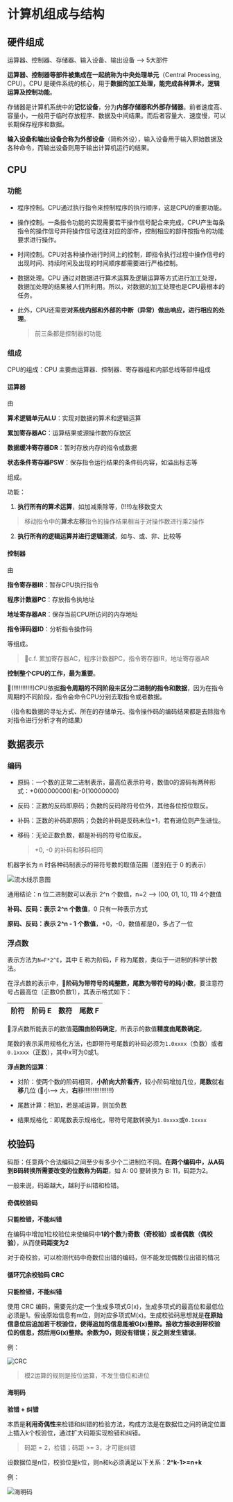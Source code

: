 # 计算机组成与结构

## 硬件组成

运算器、控制器、存储器、输入设备、输出设备 --> 5大部件

**运算器、控制器等部件被集成在一起统称为中央处理单元**（Central Processing, CPU）。CPU 是硬件系统的核心，用于**数据的加工处理，能完成各种算术，逻辑运算及控制功能**。

存储器是计算机系统中的**记忆设备**，分为**内部存储器和外部存储器**。前者速度高、容量小，一般用于临时存放程序、数据及中间结果。而后者容量大、速度慢，可以长期保存程序和数据。

**输入设备和输出设备合称为外部设备**（简称外设），输入设备用于输入原始数据及各种命令，而输出设备则用于输出计算机运行的结果。

## CPU

### 功能

- 程序控制。CPU通过执行指令来控制程序的执行顺序，这是CPU的重要功能。

- 操作控制。一条指令功能的实现需要若干操作信号配合来完成，CPU产生每条指令的操作信号并将操作信号送往对应的部件，控制相应的部件按指令的功能要求进行操作。

- 时间控制。CPU对各种操作进行时间上的控制，即指令执行过程中操作信号的出现时间、持续时间及出现的时间顺序都需要进行严格控制。

- 数据处理。CPU 通过对数据进行算术运算及逻辑运算等方式进行加工处理，数据加处理的结果被人们所利用。所以，对数据的加工处理也是CPU最根本的任务。

- 此外，CPU还需要**对系统内部和外部的中断（异常）做出响应，进行相应的处理**。

  > 前三条都是控制器的功能

### 组成

CPU的组成：CPU 主要由运算器、控制器、寄存器组和内部总线等部件组成

#### 运算器

由

**算术逻辑单元ALU**：实现对数据的算术和逻辑运算

**累加寄存器AC**：运算结果或源操作数的存放区

**数据缓冲寄存器DR**：暂时存放内存的指令或数据

**状态条件寄存器PSW**：保存指令运行结果的条件码内容，如溢出标志等

组成。

功能：

1. **执行所有的算术运算**，如加减乘除等，(!!!!)左移数变大
> 移动指令中的**算术左移**指令的操作结果相当于对操作数进行乘2操作
2. **执行所有的逻辑运算并进行逻辑测试**，如与、或、非、比较等

#### 控制器

由

**指令寄存器IR**：暂存CPU执行指令

**程序计数器PC**：存放指令执地址

**地址寄存器AR**：保存当前CPU所访问的内存地址

**指令译码器ID**：分析指令操作码

等组成。

> 🔺c.f. 累加寄存器AC，程序计数器PC，指令寄存器IR，地址寄存器AR

**控制整个CPU的工作，最为重要**。

🔺(!!!!!!!!!!!)CPU依据**指令周期的不同阶段**来**区分二进制的指令和数据**，因为在指令周期的不同阶段，指令会命令CPU分别去取指令或者数据。

（指令和数据的寻址方式、所在的存储单元、指令操作码的编码结果都是去除指令对指令进行分析才有的结果）

## 数据表示

### 编码

- 原码：一个数的正常二进制表示，最高位表示符号，数值0的源码有两种形式：+0(00000000)和-0(10000000)

- 反码：正数的反码即原码；负数的反码除符号位外，其他各位按位取反。

- 补码：正数的补码即原码；负数的补码是反码末位+1，若有进位则产生进位。

- 移码：无论正数负数，都是补码的符号位取反。

  >+0, -0 的补码和移码相同

机器字长为 n 时各种码制表示的带符号数的取值范围（差别在于 0 的表示）

![流水线示意图](./imgs/2.1-码制取值.jpg)

通用结论：n 位二进制数可以表示 2^n 个数值，n=2 --> (00, 01, 10, 11) 4个数值

**补码、反码：表示 2^n 个数值**，0 只有一种表示方式

**原码、反码：表示 2^n - 1 个数值**，+0，-0，数值都是0，多占了一位

### 浮点数

表示方法为`N=F*2^E`，其中 E 称为阶码，F 称为尾数，类似于一进制的科学计数法。

在浮点数的表示中，🔺**阶码为带符号的纯整数，尾数为带符号的纯小数**，要注意符号占最高位（正数0负数1），其表示格式如下：

| 阶符 | 阶码 E | 数符 | 尾数 F |
| ---- | ------ | ---- | ------ |

🔺浮点数所能表示的数值**范围由阶码确定**，所表示的数值**精度由尾数确定**。

尾数的表示采用规格化方法，也即带符号尾数的补码必须为`1.0xxxx`（负数）或者`0.1xxxx`（正数），其中x可为0或1。

**浮点数的运算**：

- 对阶：使两个数的阶码相同，**小阶向大阶看齐**，较小阶码增加几位，**尾数**就**右移**几位 (🔺小--> 大，**右**移!!!!!!!!!!!!!!!!)

- 尾数计算：相加，若是减运算，则加负数

- 结果规格化：即尾数表示规格化，带符号尾数转换为`1.0xxxx`或`0.1xxxx`

  

## 校验码

码距：任意两个合法编码之间至少有多少个二进制位不同。**在两个编码中，从A码到B码转换所需要改变的位数称为码距**，如 A: 00 要转换为 B: 11，码距为2。

一般来说，码距越大，越利于纠错和检错。

#### 奇偶校验码

**只能检错，不能纠错**

在编码中增加1位校验位来使编码中**1的个数**为**奇数（奇校验）**或者**偶数（偶校验）**，从而使**码距变为2**

对于奇校验，可以检测代码中奇数位出错的编码，但不能发现偶数位出错的情况

#### 循环冗余校验码 CRC

**只能检错，不能纠错**

使用 CRC 编码，需要先约定一个生成多项式G(x)，生成多项式的最高位和最低位必须是1。假设原始信息有m位，则对应多项式M(x)。生成校验码思想就是**在原始信息位后追加若干校验位，使得追加的信息能被G(x)整除。接收方接收到带校验位的信息，然后用G(x)整除。余数为0，则没有错误；反之则发生错误**。

例：

![CRC](./imgs/2.2-CRC.jpg)

>  模2运算的规则是按位运算，不发生借位和进位



#### 海明码

**验错 + 纠错**

本质是**利用奇偶性**来检错和纠错的检验方法，构成方法是在数据位之间的确定位置上插入k个校验位，通过扩大码距实现检错和纠错。
> 码距 = 2，检错；码距 >= 3，才可能纠错

设数据位是n位，校验位是k位，则n和k必须满足以下关系：**2^k-1>=n+k**

例：

![海明码](./imgs/2.2-海明码.jpg)
